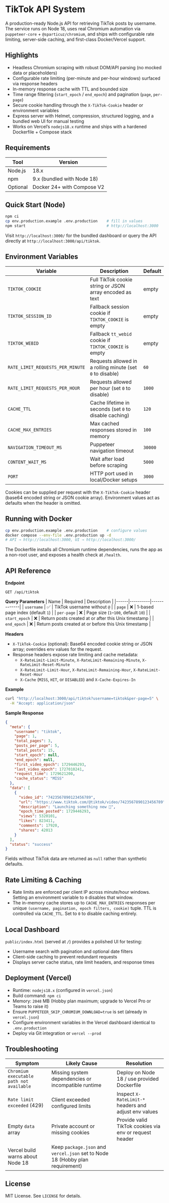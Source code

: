 # TikTok API System

A production-ready Node.js API for retrieving TikTok posts by username. The service runs on Node 18, uses real Chromium automation via `puppeteer-core` + `@sparticuz/chromium`, and ships with configurable rate limiting, server-side caching, and first-class Docker/Vercel support.

## Highlights

- Headless Chromium scraping with robust DOM/API parsing (no mocked data or placeholders)
- Configurable rate limiting (per-minute and per-hour windows) surfaced via response headers
- In-memory response cache with TTL and bounded size
- Time range filtering (`start_epoch` / `end_epoch`) and pagination (`page`, `per-page`)
- Secure cookie handling through the `X-TikTok-Cookie` header or environment variables
- Express server with Helmet, compression, structured logging, and a bundled web UI for manual testing
- Works on Vercel’s `nodejs18.x` runtime and ships with a hardened Dockerfile + Compose stack

## Requirements

| Tool | Version |
|------|---------|
| Node.js | 18.x |
| npm | 9.x (bundled with Node 18) |
| Optional | Docker 24+ with Compose V2 |

## Quick Start (Node)

```bash
npm ci
cp env.production.example .env.production    # fill in values
npm start                                    # http://localhost:3000
```

Visit `http://localhost:3000/` for the bundled dashboard or query the API directly at `http://localhost:3000/api/tiktok`.

## Environment Variables

| Variable | Description | Default |
|----------|-------------|---------|
| `TIKTOK_COOKIE` | Full TikTok cookie string or JSON array encoded as text | empty |
| `TIKTOK_SESSION_ID` | Fallback session cookie if `TIKTOK_COOKIE` is empty | empty |
| `TIKTOK_WEBID` | Fallback `tt_webid` cookie if `TIKTOK_COOKIE` is empty | empty |
| `RATE_LIMIT_REQUESTS_PER_MINUTE` | Requests allowed in a rolling minute (set `0` to disable) | `60` |
| `RATE_LIMIT_REQUESTS_PER_HOUR` | Requests allowed per hour (set `0` to disable) | `1000` |
| `CACHE_TTL` | Cache lifetime in seconds (set `0` to disable caching) | `120` |
| `CACHE_MAX_ENTRIES` | Max cached responses stored in memory | `100` |
| `NAVIGATION_TIMEOUT_MS` | Puppeteer navigation timeout | `30000` |
| `CONTENT_WAIT_MS` | Wait after load before scraping | `5000` |
| `PORT` | HTTP port used in local/Docker setups | `3000` |

Cookies can be supplied per request with the `X-TikTok-Cookie` header (base64 encoded string or JSON cookie array). Environment values act as defaults when the header is omitted.

## Running with Docker

```bash
cp env.production.example .env.production    # configure values
docker compose --env-file .env.production up -d
# API → http://localhost:3000, UI → http://localhost:3000/
```

The Dockerfile installs all Chromium runtime dependencies, runs the app as a non-root user, and exposes a health check at `/health`.

## API Reference

**Endpoint**
```
GET /api/tiktok
```

**Query Parameters**
| Name | Required | Description |
|------|----------|-------------|
| `username` | ✅ | TikTok username without `@` |
| `page` | ❌ | 1-based page index (default `1`) |
| `per-page` | ❌ | Page size (`1`–`100`, default `10`) |
| `start_epoch` | ❌ | Return posts created at or after this Unix timestamp |
| `end_epoch` | ❌ | Return posts created at or before this Unix timestamp |

**Headers**
- `X-TikTok-Cookie` (optional): Base64 encoded cookie string or JSON array; overrides env values for the request.
- Response headers expose rate limiting and cache metadata:
  - `X-RateLimit-Limit-Minute`, `X-RateLimit-Remaining-Minute`, `X-RateLimit-Reset-Minute`
  - `X-RateLimit-Limit-Hour`, `X-RateLimit-Remaining-Hour`, `X-RateLimit-Reset-Hour`
  - `X-Cache` (`MISS`, `HIT`, or `DISABLED`) and `X-Cache-Expires-In`

**Example**
```bash
curl "http://localhost:3000/api/tiktok?username=tiktok&per-page=5" \
  -H "Accept: application/json"
```

**Sample Response**
```json
{
  "meta": {
    "username": "tiktok",
    "page": 1,
    "total_pages": 3,
    "posts_per_page": 5,
    "total_posts": 15,
    "start_epoch": null,
    "end_epoch": null,
    "first_video_epoch": 1729446293,
    "last_video_epoch": 1727010241,
    "request_time": 1729621200,
    "cache_status": "MISS"
  },
  "data": [
    {
      "video_id": "7423567890123456789",
      "url": "https://www.tiktok.com/@tiktok/video/7423567890123456789",
      "description": "Launching something new 👀",
      "epoch_time_posted": 1729446293,
      "views": 5320101,
      "likes": 823411,
      "comments": 17920,
      "shares": 42013
    }
  ],
  "status": "success"
}
```
Fields without TikTok data are returned as `null` rather than synthetic defaults.

## Rate Limiting & Caching

- Rate limits are enforced per client IP across minute/hour windows. Setting an environment variable to `0` disables that window.
- The in-memory cache stores up to `CACHE_MAX_ENTRIES` responses per unique `(username, pagination, epoch filters, cookie)` tuple. TTL is controlled via `CACHE_TTL`. Set to `0` to disable caching entirely.

## Local Dashboard

`public/index.html` (served at `/`) provides a polished UI for testing:
- Username search with pagination and optional date filters
- Client-side caching to prevent redundant requests
- Displays server cache status, rate limit headers, and response times

## Deployment (Vercel)

- Runtime: `nodejs18.x` (configured in `vercel.json`)
- Build command: `npm ci`
- Memory: `2048` MB (Hobby plan maximum; upgrade to Vercel Pro or Teams to raise it)
- Ensure `PUPPETEER_SKIP_CHROMIUM_DOWNLOAD=true` is set (already in `vercel.json`)
- Configure environment variables in the Vercel dashboard identical to `.env.production`
- Deploy via Git integration or `vercel --prod`

## Troubleshooting

| Symptom | Likely Cause | Resolution |
|---------|-------------|------------|
| `Chromium executable path not available` | Missing system dependencies or incompatible runtime | Deploy on Node 18 / use provided Dockerfile |
| `Rate limit exceeded` (429) | Client exceeded configured limits | Inspect `X-RateLimit-*` headers and adjust env values |
| Empty `data` array | Private account or missing cookies | Provide valid TikTok cookies via env or request header |
| Vercel build warns about Node 18 | Keep `package.json` and `vercel.json` set to Node 18 (Hobby plan requirement) |

## License

MIT License. See `LICENSE` for details.
